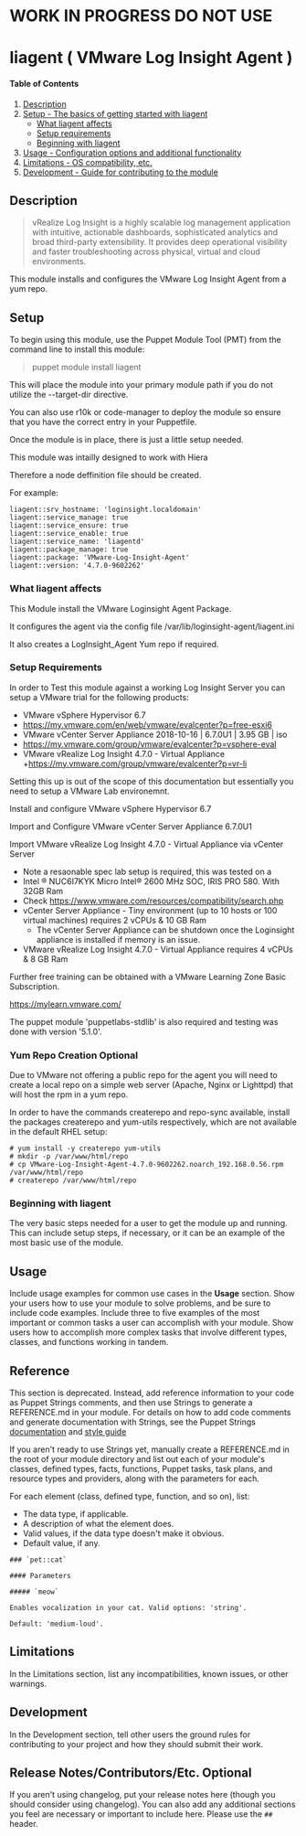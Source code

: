 
# WORK IN PROGRESS DO NOT USE
# liagent ( VMware Log Insight Agent )

#### Table of Contents

1. [Description](#description)
2. [Setup - The basics of getting started with liagent](#setup)
    * [What liagent affects](#what-liagent-affects)
    * [Setup requirements](#setup-requirements)
    * [Beginning with liagent](#beginning-with-liagent)
3. [Usage - Configuration options and additional functionality](#usage)
4. [Limitations - OS compatibility, etc.](#limitations)
5. [Development - Guide for contributing to the module](#development)

## Description

> vRealize Log lnsight is a highly scalable log management application with intuitive, actionable dashboards, sophisticated analytics and broad third-party extensibility. It provides deep operational visibility and faster troubleshooting across physical, virtual and cloud environments.

This module installs and configures the VMware Log Insight Agent from a yum repo.

## Setup


To begin using this module, use the Puppet Module Tool (PMT) from the command line to install this module:

> puppet module install liagent

This will place the module into your primary module path if you do not utilize the --target-dir directive.

You can also use r10k or code-manager to deploy the module so ensure that you have the correct entry in your Puppetfile.

Once the module is in place, there is just a little setup needed.

This module was intailly designed to work with Hiera

Therefore a node deffinition file should be created.

For example:
```
liagent::srv_hostname: 'loginsight.localdomain'
liagent::service_manage: true
liagent::service_ensure: true
liagent::service_enable: true
liagent::service_name: 'liagentd'
liagent::package_manage: true
liagent::package: 'VMware-Log-Insight-Agent'
liagent::version: '4.7.0-9602262'
```
### What liagent affects 

This Module install the VMware Loginsight Agent Package.

It configures the agent via the config file  /var/lib/loginsight-agent/liagent.ini

It also creates a LogInsight_Agent Yum repo if required.

### Setup Requirements 

In order to Test this module against a working Log Insight Server you can setup a VMware trial for the following products:

+ VMware vSphere Hypervisor 6.7
+ https://my.vmware.com/en/web/vmware/evalcenter?p=free-esxi6
+ VMware vCenter Server Appliance 2018-10-16 | 6.7.0U1 | 3.95 GB | iso
+ https://my.vmware.com/group/vmware/evalcenter?p=vsphere-eval
+ VMware vRealize Log Insight 4.7.0 - Virtual Appliance
+https://my.vmware.com/group/vmware/evalcenter?p=vr-li


Setting this up is out of the scope of this documentation but essentially you need to setup a VMware Lab environemnt.

Install and configure VMware vSphere Hypervisor 6.7

Import and Configure VMware vCenter Server Appliance 6.7.0U1

Import VMware vRealize Log Insight 4.7.0 - Virtual Appliance via vCenter Server

+ Note a resaonable spec lab setup is required, this was tested on a
+ Intel ® NUC6I7KYK Micro Intel® 2600 MHz SOC, IRIS PRO 580. With 32GB Ram
+ Check https://www.vmware.com/resources/compatibility/search.php
+ vCenter Server Appliance - Tiny environment (up to 10 hosts or 100 virtual machines) requires 2 vCPUs & 10 GB Ram
    - The vCenter Server Appliance can be shutdown once the Loginsight appliance is installed if memory is an issue.
+ VMware vRealize Log Insight 4.7.0 - Virtual Appliance requires 4 vCPUs & 8 GB Ram


Further free training can be obtained with a VMware Learning Zone Basic Subscription.

https://mylearn.vmware.com/

The puppet module 'puppetlabs-stdlib'  is also required and testing was done with version '5.1.0'.

### Yum Repo Creation Optional
Due to VMware not offering a public repo for the agent you will need to create a local repo on a simple web server (Apache, Nginx or Lighttpd) that will host the rpm in a yum repo. 

In order to have the commands createrepo and repo-sync available, install the packages createrepo and yum-utils respectively, which are not available in the default RHEL setup:

```
# yum install -y createrepo yum-utils
# mkdir -p /var/www/html/repo
# cp VMware-Log-Insight-Agent-4.7.0-9602262.noarch_192.168.0.56.rpm /var/www/html/repo
# createrepo /var/www/html/repo
```

### Beginning with liagent

The very basic steps needed for a user to get the module up and running. This can include setup steps, if necessary, or it can be an example of the most basic use of the module.

## Usage

Include usage examples for common use cases in the **Usage** section. Show your users how to use your module to solve problems, and be sure to include code examples. Include three to five examples of the most important or common tasks a user can accomplish with your module. Show users how to accomplish more complex tasks that involve different types, classes, and functions working in tandem.

## Reference

This section is deprecated. Instead, add reference information to your code as Puppet Strings comments, and then use Strings to generate a REFERENCE.md in your module. For details on how to add code comments and generate documentation with Strings, see the Puppet Strings [documentation](https://puppet.com/docs/puppet/latest/puppet_strings.html) and [style guide](https://puppet.com/docs/puppet/latest/puppet_strings_style.html)

If you aren't ready to use Strings yet, manually create a REFERENCE.md in the root of your module directory and list out each of your module's classes, defined types, facts, functions, Puppet tasks, task plans, and resource types and providers, along with the parameters for each.

For each element (class, defined type, function, and so on), list:

  * The data type, if applicable.
  * A description of what the element does.
  * Valid values, if the data type doesn't make it obvious.
  * Default value, if any.


```
### `pet::cat`

#### Parameters

##### `meow`

Enables vocalization in your cat. Valid options: 'string'.

Default: 'medium-loud'.
```

## Limitations

In the Limitations section, list any incompatibilities, known issues, or other warnings.

## Development

In the Development section, tell other users the ground rules for contributing to your project and how they should submit their work.

## Release Notes/Contributors/Etc. **Optional**

If you aren't using changelog, put your release notes here (though you should consider using changelog). You can also add any additional sections you feel are necessary or important to include here. Please use the `## ` header.
